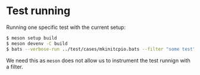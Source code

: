 # Test running

Running one specific test with the current setup:

```bash
$ meson setup build
$ meson devenv -C build
$ bats --verbose-run ../test/cases/mkinitcpio.bats --filter "some test"
```

We need this as `meson` does not allow us to instrument the test runnign with a filter.

